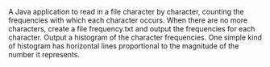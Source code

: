 A Java application to read in a file character by character, counting the frequencies with which each character occurs. When there are no more characters, create a file frequency.txt and output the frequencies for each character. Output a histogram of the character frequencies. One simple kind of histogram has horizontal lines proportional to the magnitude of the number it represents.
